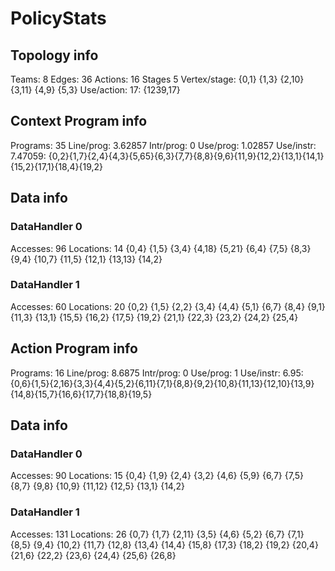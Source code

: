 # PolicyStats
## Topology info
Teams:		8
Edges:		36
Actions:	16
Stages		5
Vertex/stage:	{0,1} {1,3} {2,10} {3,11} {4,9} {5,3} 
Use/action:	17: {1239,17} 

## Context Program info
Programs:	35
Line/prog:	3.62857
Intr/prog:	0
Use/prog:	1.02857
Use/instr:	7.47059: {0,2}{1,7}{2,4}{4,3}{5,65}{6,3}{7,7}{8,8}{9,6}{11,9}{12,2}{13,1}{14,1}{15,2}{17,1}{18,4}{19,2}

## Data info

### DataHandler 0
Accesses:	96
Locations:	14
{0,4} {1,5} {3,4} {4,18} {5,21} {6,4} {7,5} {8,3} {9,4} {10,7} {11,5} {12,1} {13,13} {14,2} 

### DataHandler 1
Accesses:	60
Locations:	20
{0,2} {1,5} {2,2} {3,4} {4,4} {5,1} {6,7} {8,4} {9,1} {11,3} {13,1} {15,5} {16,2} {17,5} {19,2} {21,1} {22,3} {23,2} {24,2} {25,4} 



## Action Program info
Programs:	16
Line/prog:	8.6875
Intr/prog:	0
Use/prog:	1
Use/instr:	6.95: {0,6}{1,5}{2,16}{3,3}{4,4}{5,2}{6,11}{7,1}{8,8}{9,2}{10,8}{11,13}{12,10}{13,9}{14,8}{15,7}{16,6}{17,7}{18,8}{19,5}

## Data info

### DataHandler 0
Accesses:	90
Locations:	15
{0,4} {1,9} {2,4} {3,2} {4,6} {5,9} {6,7} {7,5} {8,7} {9,8} {10,9} {11,12} {12,5} {13,1} {14,2} 

### DataHandler 1
Accesses:	131
Locations:	26
{0,7} {1,7} {2,11} {3,5} {4,6} {5,2} {6,7} {7,1} {8,5} {9,4} {10,2} {11,7} {12,8} {13,4} {14,4} {15,8} {17,3} {18,2} {19,2} {20,4} {21,6} {22,2} {23,6} {24,4} {25,6} {26,8} 
